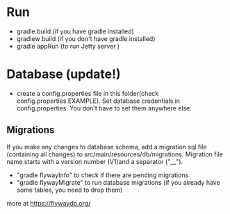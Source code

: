 # Run

- gradle build (if you have gradle installed)
- gradlew build (if you don't have gradle installed)
- gradle appRun (to run Jetty server )



# Database (update!)

- create a config.properties file in this folder(check config.properties.EXAMPLE). Set database credentials in config.properties. You don't have to set them anywhere else. 


## Migrations

If you make any changes to database schema, add a migration sql file (containing all changes) to src/main/resources/db/migrations. Migration file name starts with a version number (V1)and a separator ("__").

- "gradle flywayInfo" to check if there are pending migrations
- "gradle flywayMigrate" to run database migrations  (if you already have some tables, you need to drop them)

more at https://flywaydb.org/
